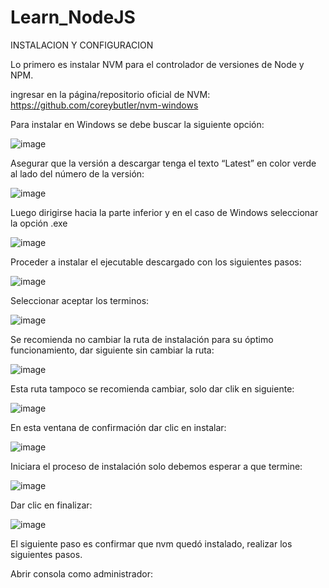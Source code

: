 # Learn_NodeJS

INSTALACION Y CONFIGURACION

Lo primero es instalar NVM para el controlador de versiones de Node y NPM.

ingresar en la página/repositorio oficial de NVM:
https://github.com/coreybutler/nvm-windows

Para instalar en Windows se debe buscar la siguiente opción:

![image](https://github.com/learning-guides/Learn_NodeJS/assets/141972615/2be9201a-d82f-48ef-91a4-76e170d55357)

Asegurar que la versión a descargar tenga el texto “Latest” en color verde al lado del número de la versión:

![image](https://github.com/learning-guides/Learn_NodeJS/assets/141972615/af5fd1c3-1c2c-4a30-9692-ff0d8a1807c3)

Luego dirigirse hacia la parte inferior y en el caso de Windows seleccionar la opción .exe

![image](https://github.com/learning-guides/Learn_NodeJS/assets/141972615/7d67b099-21b7-432d-83b1-2605b397b1e5)

Proceder a instalar el ejecutable descargado con los siguientes pasos:

![image](https://github.com/learning-guides/Learn_NodeJS/assets/141972615/8d7fd5bb-b666-45b8-a6f5-69e94a6fd598)

Seleccionar aceptar los terminos:

![image](https://github.com/learning-guides/Learn_NodeJS/assets/141972615/2065e80e-b3db-45b9-91ed-e5a1f1ecd72f)

Se recomienda no cambiar la ruta de instalación para su óptimo funcionamiento, dar siguiente sin cambiar la ruta:

![image](https://github.com/learning-guides/Learn_NodeJS/assets/141972615/b681cb00-a7e1-4411-ac34-4e391cec39bc)

Esta ruta tampoco se recomienda cambiar, solo dar clik en siguiente:

![image](https://github.com/learning-guides/Learn_NodeJS/assets/141972615/ec9e7003-c4c1-43fe-9106-a8be80a5bde7)

En esta ventana de confirmación dar clic en instalar:

![image](https://github.com/learning-guides/Learn_NodeJS/assets/141972615/828eec11-d44e-4020-8de3-d72ec938b557)

Iniciara el proceso de instalación solo debemos esperar a que termine:

![image](https://github.com/learning-guides/Learn_NodeJS/assets/141972615/af98a252-04d6-4006-8d6a-e6a186231129)

Dar clic en finalizar:

![image](https://github.com/learning-guides/Learn_NodeJS/assets/141972615/bbe32744-1931-4da0-95d2-fa62c1ffe2ce)

El siguiente paso es confirmar que nvm quedó instalado, realizar los siguientes pasos.

Abrir consola como administrador:





